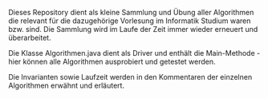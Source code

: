 Dieses Repository dient als kleine Sammlung und Übung aller Algorithmen die relevant für die dazugehörige Vorlesung im Informatik Studium waren bzw. sind. Die Sammlung wird im Laufe der Zeit immer wieder erneuert und überarbeitet.

Die Klasse Algorithmen.java dient als Driver und enthält die Main-Methode - hier können alle Algorithmen ausprobiert und getestet werden.

Die Invarianten sowie Laufzeit werden in den Kommentaren der einzelnen Algorithmen erwähnt und erläutert.
